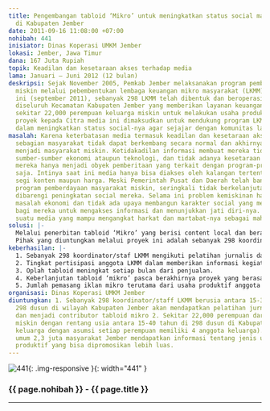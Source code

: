 ```yaml
---
title: Pengembangan tabloid ‘Mikro’ untuk meningkatkan status social masyarakat miskin
  di Kabupaten Jember
date: 2011-09-16 11:08:00 +07:00
nohibah: 441
inisiator: Dinas Koperasi UMKM Jember
lokasi: Jember, Jawa Timur
dana: 167 Juta Rupiah
topik: Keadilan dan kesetaraan akses terhadap media
lama: Januari – Juni 2012 (12 bulan)
deskripsi: Sejak November 2005, Pemkab Jember melaksanakan program pemberdayaan masyarakat
  miskin melalui pebembentukan lembaga keuangan mikro masyarakat (LKMM). Sampai saat
  ini (september 2011), sebanyak 298 LKMM telah dibentuk dan beroperasi di 298 dusun
  diseluruh Kecamatan Kabupaten Jember yang memberikan layanan keuangan mikro bagi
  sekitar 22,000 perempuan keluarga miskin untuk melakukan usaha produktif. Usulan
  proyek kepada Citra media ini dimaksudkan untuk mendukung program LKMM Pemkab Jember
  dalam meningkatkan status social-nya agar sejajar dengan komunitas lain.
masalah: Karena keterbatasan media termasuk keadilan dan kesetaraan akses informasi,
  sebagian masyarakat tidak dapat berkembang secara normal dan akhirnya berkembang
  menjadi masyarakat miskin. Ketidakadilan informasi membuat mereka tidak dapat mengkases
  sumber-sumber ekonomi ataupun teknologi, dan tidak adanya kesetaraan informasi membuat
  mereka hanya menjadi obyek pemberitaan yang terkait dengan program-program bantuan
  saja. Intinya saat ini media hanya bisa diakses oleh kalangan tertentu baik dari
  segi konten maupun harga. Meski Pemerintah Pusat dan Daerah telah banyak melakukan
  program pemberdayaan masyarakat miskin, seringkali tidak berkelanjutan karena tidak
  dibarengi peningkatan social mereka. Selama ini problem kemiskinan hanya dianggap
  masalah ekonomi dan tidak ada upaya membangun karakter social yang memberikan keleluasaan
  bagi mereka untuk mengakses informasi dan menunjukkan jati diri-nya. Mereka memerlukan
  suatu media yang mampu mengangkat harkat dan martabat-nya sebagai mahluk sosial.
solusi: |-
  Melalui penerbitan tabloid ‘Mikro’ yang berisi content local dan berasal dari komunitas mereka sendiri. Tabloid ini tidak berjalan sendiri tetapi mendukung program Pemkab Jember dalam pemberdayaan masyarakat miskin melalui Lembaga Keuangan Mikro Maysrakat (LKMM). Program ini telah dikembangkan sejak November 2005 dan saat ini sebanyak 298 LKMM beroperasi diseluruh Kabupaten Jember yang melayani sekitar 22,000 perempuan keluarga miskin untuk melakukan usaha produktif. Setiap coordinator/staf LKMM akan diberikan pelatihan dasar jurnalis agar dapat berkontribusi liputan terkait usaha produktif anggotanya. Bisa dibayangkan, jika usaha produktifnya diangkat dalam sebuah media cetak dan didistribusikan kepada komunitas mereka sendiri dan dunia luar, maka akan memunculkan kebanggaan tersendiri yang akan memberikan pengaruh positif kepada masyarakat miskin lainnya. Untuk keberlanjutan taboid mikro, sebanyak 1,000 eksemplar akan dicetak setiap bulan dan dijual kepada seluruh LKMM, Dinas-dinas atau lembaga-lembaga terkait dan masyarakat Jember. Konten tabloid juga akan diupload secara online untuk memperluas promosi kepada pihak luar.
  Pihak yang diuntungkan melalui proyek ini adalah sebanyak 298 koordinator/staff LKMM berusia antara 15-30 tahun di 298 dusun di wilayah Kabupaten Jember akan mendapatkan pelatihan jurnalis dasar dan menjadi contributor tabloid mikro,  sekitar 22,000 perempuan dari keluarga miskin dengan rentang usia antara 15-40 tahun di 298 dusun di Kabupaten Jember (88,000 keluarga dengan asumsi setiap perempuan memiliki 4 anggota keluarga), dan  secara umum 2,3 juta masyarakat Jember mendapatkan informasi tentang jenis usaha mikro produktif yang bisa dipromosikan lebih luas.
keberhasilan: |-
  1. Sebanyak 298 koordinator/staf LKMM mengikuti pelatihan jurnalis dasar dan aktif memberikan kontribusi liputan selama pelaksanaan proyek.
  2. Tingkat pertisipasi anggota LKMM dalam memberikan informasi kegiatan produktifnya untuk diangkat dalam liputan.
  3. Oplah tabloid meningkat setiap bulan dari penjualan.
  4. Keberlanjutan tabloid ‘mikro’ pasca berakhirnya proyek yang berasal dari dana mandiri.
  5. Jumlah pemasang iklan mikro terutama dari usaha produktif anggota LKMM yang semakin meningkat.
organisasi: Dinas Koperasi UMKM Jember
diuntungkan: 1. Sebanyak 298 koordinator/staff LKMM berusia antara 15-30 tahun di
  298 dusun di wilayah Kabupaten Jember akan mendapatkan pelatihan jurnalis dasar
  dan menjadi contributor tabloid mikro 2. Sekitar 22,000 perempuan dari keluarga
  miskin dengan rentang usia antara 15-40 tahun di 298 dusun di Kabupaten Jember (88,000
  keluarga dengan asumsi setiap perempuan memiliki 4 anggota keluarga). 3. Secara
  umum 2,3 juta masyarakat Jember mendapatkan informasi tentang jenis usaha mikro
  produktif yang bisa dipromosikan lebih luas.
---
```


![441](/static/img/hibahcmb/441.png){: .img-responsive }{: width="441" }

### {{ page.nohibah }} - {{ page.title }}

---
